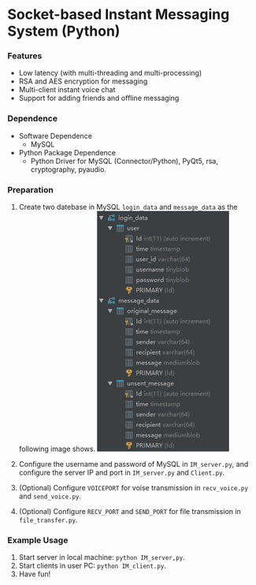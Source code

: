 # Socket-based Instant Messaging System (Python)

### Features
* Low latency (with multi-threading and multi-processing)
* RSA and AES encryption for messaging
* Multi-client instant voice chat
* Support for adding friends and offline messaging

### Dependence
* Software Dependence
  * MySQL
* Python Package Dependence
  * Python Driver for MySQL (Connector/Python), PyQt5, rsa, cryptography, pyaudio.

### Preparation
1. Create two datebase in MySQL `login_data` and `message_data` as the following image shows.
![MySQL Database](https://github.com/youweiliang/Instant-Messaging/blob/master/MySQL_Database.png)

2. Configure the username and password of MySQL in `IM_server.py`, and configure  the server IP and port in `IM_server.py` and `Client.py`.

3. (Optional) Configure `VOICEPORT` for voise transmission in `recv_voice.py` and `send_voice.py`.

4. (Optional) Configure `RECV_PORT` and `SEND_PORT` for file transmission in `file_transfer.py`.

### Example Usage
1. Start server in local machine: `python IM_server,py`.
2. Start clients in user PC: `python IM_client.py`.
3. Have fun!
